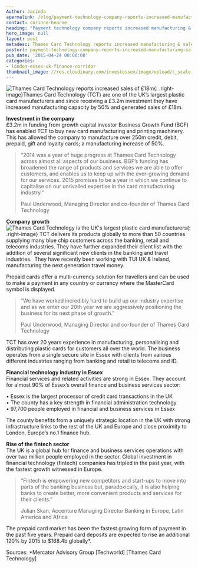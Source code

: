 ```yaml
---
Author: Jacinda
apermalink: /blog/payment-technology-company-reports-increased-manufacturing-sales-of-18m
contact: corinne-hearne
heading: "Payment technology company reports increased manufacturing & sales of £18m"
hero_image: null
layout: post
metadesc: Thames Card Technology reports increased manufacturing & sales of £18m after £3.2m investment
posturl: payment-technology-company-reports-increased-manufacturing-sales-of-18m
pub_date: '2015-04-24 00:00:00'
categories:
- london-essex-uk-finance-corridor
thumbnail_image: //res.cloudinary.com/investessex/image/upload/c_scale,g_center,h_165,w_165/v1499687452/Thamescard_300.jpg
---
```


![Thames Card Technology reports increased sales of £18m](//res.cloudinary.com/investessex/image/upload/v1499687411/Business_growth_fund_300.jpg){: .right-image}Thames Card Technology (TCT) are one of the UK’s largest plastic card manufacturers and since receiving a £3.2m investment they have increased manufacturing capacity by 50% and generated sales of £18m.  

**Investment in the company**  
£3.2m in funding from growth capital investor Business Growth Fund (BGF) has enabled TCT to buy new card manufacturing and printing machinery. This has allowed the company to manufacture over 250m credit, debit, prepaid, gift and loyalty cards; a manufacturing increase of 50%.

> “2014 was a year of huge progress at Thames Card Technology across almost all aspects of our business. BGF’s funding has broadened the range of products and services we are able to offer customers, and enables us to keep up with the ever-growing demand for our services. 2015 promises to be a year in which we continue to capitalise on our unrivalled expertise in the card manufacturing industry.”
> 
> Paul Underwood, Managing Director and co-founder of Thames Card Technology

**Company growth**  
![Thames Card Technology is the UK's largest plastic card manufacturers](//res.cloudinary.com/investessex/image/upload/v1499687452/Thamescard_300.jpg){: .right-image} TCT delivers its products globally to more than 50 countries supplying many blue chip customers across the banking, retail and telecoms industries. They have further expanded their client list with the addition of several significant new clients in the banking and travel industries.  They have recently been working with TUI UK & Ireland, manufacturing the next generation travel money.

Prepaid cards offer a multi-currency solution for travellers and can be used to make a payment in any country or currency where the MasterCard symbol is displayed.

> “We have worked incredibly hard to build up our industry expertise and as we enter our 20th year we are aggressively positioning the business for its next phase of growth.”
> 
> Paul Underwood, Managing Director and co-founder of Thames Card Technology

TCT has over 20 years experience in manufacturing, personalising and distributing plastic cards for customers all over the world. The business operates from a single secure site in Essex with clients from various different industries ranging from banking and retail to telecoms and ID.

**Financial technology industry in Essex**  
Financial services and related activities are strong in Essex. They account for almost 90% of Essex’s overall finance and business services sector:  

• Essex is the largest processor of credit card transactions in the UK  
• The county has a key strength in financial administration technology  
• 97,700 people employed in financial and business services in Essex  

The county benefits from a uniquely strategic location in the UK with strong infrastructure links to the rest of the UK and Europe and close proximity to London, Europe’s no.1 finance hub.  

**Rise of the fintech sector**  
The UK is a global hub for finance and business services operations with over two million people employed in the sector. Global investment in financial technology (fintech) companies has tripled in the past year, with the fastest growth witnessed in Europe.

> “Fintech is empowering new competitors and start-ups to move into parts of the banking business but, paradoxically, it is also helping banks to create better, more convenient products and services for their clients."
> 
> Julian Skan, Accenture Managing Director Banking in Europe, Latin America and Africa

The prepaid card market has been the fastest growing form of payment in the past five years. Prepaid card deposits are expected to rise an additional 120% by 2015 to $168.4b globally*.  

Sources: *Mercator Advisory Group [Techworld] [Thames Card Technology]
